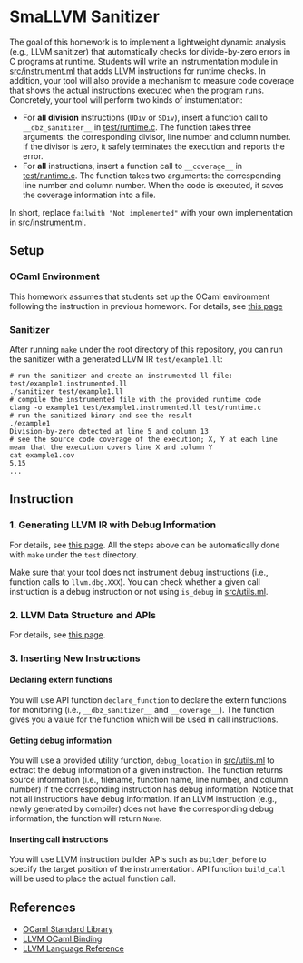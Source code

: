 # SmaLLVM Sanitizer
The goal of this homework is to implement a lightweight dynamic analysis (e.g., LLVM sanitizer) that automatically checks
for divide-by-zero errors in C programs at runtime.
Students will write an instrumentation module in [src/instrument.ml](src/instrument.ml)
that adds LLVM instructions for runtime checks.
In addition, your tool will also provide a mechanism to measure code coverage that shows
the actual instructions executed when the program runs.
Concretely, your tool will perform two kinds of instumentation:
- For **all division** instructions (`UDiv` or `SDiv`), insert a function call to `__dbz_sanitizer__` in [test/runtime.c](test/runtime.c).
The function takes three arguments: the corresponding divisor, line number and column number. If the divisor is zero, it safely terminates the execution and reports the error.
- For **all** instructions, insert a function call to `__coverage__` in [test/runtime.c](test/runtime.c). The function takes two arguments: the corresponding line number and column number. When the code is executed, it saves the coverage information into a file.

In short, replace `failwith "Not implemented"` with your own implementation in [src/instrument.ml](src/instrument.ml).

## Setup
### OCaml Environment
This homework assumes that students set up the OCaml environment following the instruction in previous homework.
For details, see [this page](https://github.com/prosyslab-classroom/llvm-primer/blob/master/README.md#Installation)

### Sanitizer
After running `make` under the root directory of this repository, you can run the sanitizer with a generated LLVM IR `test/example1.ll`:
```
# run the sanitizer and create an instrumented ll file: test/example1.instrumented.ll
./sanitizer test/example1.ll
# compile the instrumented file with the provided runtime code
clang -o example1 test/example1.instrumented.ll test/runtime.c
# run the sanitized binary and see the result
./example1
Division-by-zero detected at line 5 and column 13
# see the source code coverage of the execution; X, Y at each line mean that the execution covers line X and column Y
cat example1.cov
5,15
...
```

## Instruction

### 1. Generating LLVM IR with Debug Information
For details, see [this page](https://github.com/prosyslab-classroom/llvm-primer/blob/master/README.md#generating-llvm-ir-with-debug-information).
All the steps above can be automatically done with `make` under the `test` directory.

Make sure that your tool does not instrument debug instructions (i.e., function calls to `llvm.dbg.XXX`).
You can check whether a given call instruction is a debug instruction or not using `is_debug` in [src/utils.ml](src/utils.ml).

### 2. LLVM Data Structure and APIs
For details, see [this page](https://github.com/prosyslab-classroom/llvm-primer/blob/master/README.md#llvm-data-structure-and-apis).

### 3. Inserting New Instructions
#### Declaring extern functions
You will use API function `declare_function` to declare the extern functions for monitoring (i.e., `__dbz_sanitizer__` and `__coverage__`).
The function gives you a value for the function which will be used in call instructions.

#### Getting debug information
You will use a provided utility function, `debug_location` in [src/utils.ml](src/utils.ml) to extract the debug information of a given instruction.
The function returns source information (i.e., filename, function name, line number, and column number) if the corresponding instruction has debug information.
Notice that not all instructions have debug information. If an LLVM instruction (e.g., newly generated by compiler) does not have the corresponding debug information, the function will return `None`.

#### Inserting call instructions
You will use LLVM instruction builder APIs such as `builder_before` to specify the target position of the instrumentation.
API function `build_call` will be used to place the actual function call.

## References
- [OCaml Standard Library](http://caml.inria.fr/pub/docs/manual-ocaml/libref)
- [LLVM OCaml Binding](https://llvm.moe/ocaml/Llvm.html)
- [LLVM Language Reference](https://llvm.org/docs/LangRef.html)
